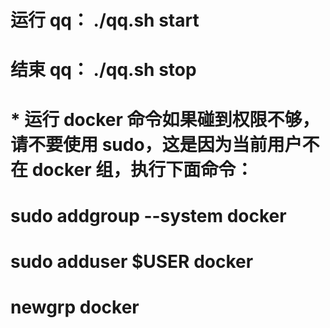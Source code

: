 # 运行 qq： ./qq.sh start
# 结束 qq： ./qq.sh stop
#
# * 运行 docker 命令如果碰到权限不够，请不要使用 sudo，这是因为当前用户不在 docker 组，执行下面命令：
#
# 	sudo addgroup --system docker
#	sudo adduser $USER docker
#	newgrp docker
